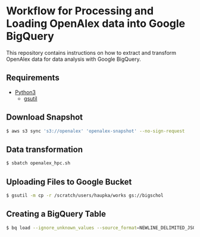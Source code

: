 # Workflow for Processing and Loading OpenAlex data into Google BigQuery

This repository contains instructions on how to extract and transform OpenAlex data for data analysis with Google BigQuery.

## Requirements

- [Python3](https://www.python.org)
  - [gsutil](https://pypi.org/project/gsutil/)


## Download Snapshot

```bash
$ aws s3 sync 's3://openalex' 'openalex-snapshot' --no-sign-request
```

## Data transformation

```bash
$ sbatch openalex_hpc.sh
```

## Uploading Files to Google Bucket

```bash
$ gsutil -m cp -r /scratch/users/haupka/works gs://bigschol
```

## Creating a BigQuery Table

```bash
$ bq load --ignore_unknown_values --source_format=NEWLINE_DELIMITED_JSON subugoe-collaborative:openalex.works gs://bigschol/works/*.gz schema_openalex_work.json
```
